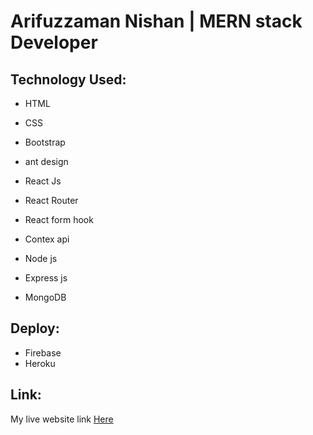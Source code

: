 # Arifuzzaman Nishan | MERN stack Developer

## Technology Used:

- HTML
- CSS
- Bootstrap
- ant design
- React Js
- React Router
- React form hook
- Contex api

- Node js
- Express js
- MongoDB

## Deploy:

- Firebase
- Heroku

## Link:

My live website link [Here](https://job-website-53b74.web.app/)
